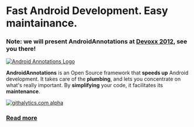 # Fast Android Development. Easy maintainance.

### Note: we will present AndroidAnnotations at [Devoxx 2012](http://devoxx.com/display/DV12/Android+DDD+%28Diet+Driven+Development%29%21), see you there!

[![Android Annotations Logo](https://github.com/excilys/androidannotations/wiki/img/aa-logo.png)](https://github.com/excilys/androidannotations/wiki/Home) 

**AndroidAnnotations** is an Open Source framework that **speeds up** Android development.
It takes care of the **plumbing**, and lets you concentrate on what's really important. By **simplifying** your code, it facilitates its **maintenance**.

[![githalytics.com alpha](https://cruel-carlota.pagodabox.com/a2b0e064a3f1d4fb3d5406cc596797f2 "githalytics.com")](http://githalytics.com/excilys/androidannotations)

### [**Read more**](https://github.com/excilys/androidannotations/wiki/Home)
